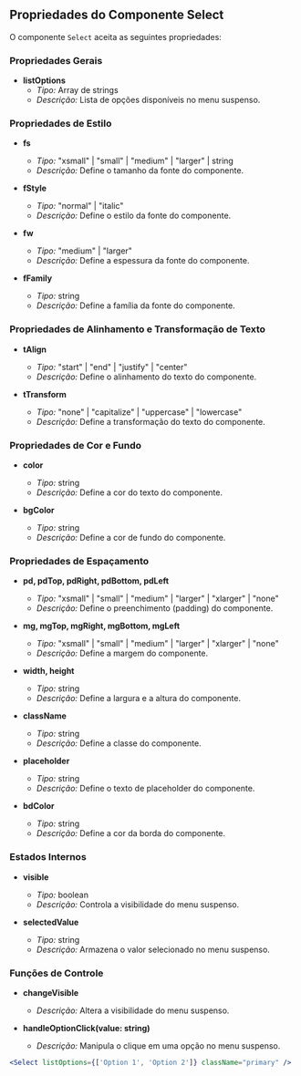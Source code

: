 ## Propriedades do Componente Select

O componente `Select` aceita as seguintes propriedades:

### Propriedades Gerais

- **listOptions**
  - *Tipo:* Array de strings
  - *Descrição:* Lista de opções disponíveis no menu suspenso.

### Propriedades de Estilo

- **fs**
  - *Tipo:* "xsmall" | "small" | "medium" | "larger" | string
  - *Descrição:* Define o tamanho da fonte do componente.

- **fStyle**
  - *Tipo:* "normal" | "italic"
  - *Descrição:* Define o estilo da fonte do componente.

- **fw**
  - *Tipo:* "medium" | "larger"
  - *Descrição:* Define a espessura da fonte do componente.

- **fFamily**
  - *Tipo:* string
  - *Descrição:* Define a família da fonte do componente.

### Propriedades de Alinhamento e Transformação de Texto

- **tAlign**
  - *Tipo:* "start" | "end" | "justify" | "center"
  - *Descrição:* Define o alinhamento do texto do componente.

- **tTransform**
  - *Tipo:* "none" | "capitalize" | "uppercase" | "lowercase"
  - *Descrição:* Define a transformação do texto do componente.

### Propriedades de Cor e Fundo

- **color**
  - *Tipo:* string
  - *Descrição:* Define a cor do texto do componente.

- **bgColor**
  - *Tipo:* string
  - *Descrição:* Define a cor de fundo do componente.

### Propriedades de Espaçamento

- **pd, pdTop, pdRight, pdBottom, pdLeft**
  - *Tipo:* "xsmall" | "small" | "medium" | "larger" | "xlarger" | "none"
  - *Descrição:* Define o preenchimento (padding) do componente.

- **mg, mgTop, mgRight, mgBottom, mgLeft**
  - *Tipo:* "xsmall" | "small" | "medium" | "larger" | "xlarger" | "none"
  - *Descrição:* Define a margem do componente.

- **width, height**
  - *Tipo:* string
  - *Descrição:* Define a largura e a altura do componente.

- **className**
  - *Tipo:* string
  - *Descrição:* Define a classe do componente.

- **placeholder**
  - *Tipo:* string
  - *Descrição:* Define o texto de placeholder do componente.

- **bdColor**
  - *Tipo:* string
  - *Descrição:* Define a cor da borda do componente.

### Estados Internos

- **visible**
  - *Tipo:* boolean
  - *Descrição:* Controla a visibilidade do menu suspenso.

- **selectedValue**
  - *Tipo:* string
  - *Descrição:* Armazena o valor selecionado no menu suspenso.

### Funções de Controle

- **changeVisible**
  - *Descrição:* Altera a visibilidade do menu suspenso.

- **handleOptionClick(value: string)**
  - *Descrição:* Manipula o clique em uma opção no menu suspenso.

```jsx
<Select listOptions={['Option 1', 'Option 2']} className="primary" />
